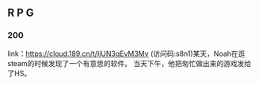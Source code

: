 ## R P G

### 200

link：https://cloud.189.cn/t/IjUN3qEvM3Mv (访问码:s8n1)某天，Noah在逛steam的时候发现了一个有意思的软件。 当天下午，他把匆忙做出来的游戏发给了HS。 


